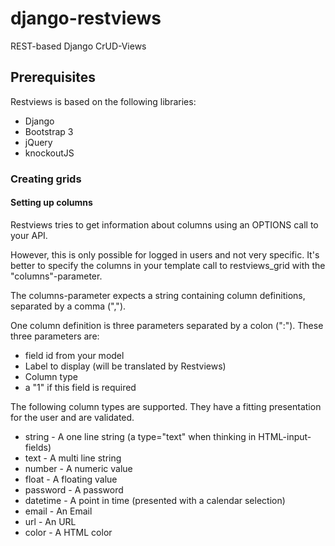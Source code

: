 # django-restviews

REST-based Django CrUD-Views

## Prerequisites

Restviews is based on the following libraries:

* Django
* Bootstrap 3
* jQuery
* knockoutJS

### Creating grids

#### Setting up columns

Restviews tries to get information about columns using an OPTIONS call to
your API.

However, this is only possible for logged in users and not very specific.
It's better to specify the columns in your template call to restviews_grid
with the "columns"-parameter.

The columns-parameter expects a string containing column definitions,
separated by a comma (",").

One column definition is three parameters separated by a colon (":"). These
three parameters are:

* field id from your model
* Label to display (will be translated by Restviews)
* Column type
* a "1" if this field is required

The following column types are supported. They have a fitting presentation for
the user and are validated.

* string - A one line string (a type="text" when thinking in HTML-input-fields)
* text - A multi line string
* number - A numeric value
* float - A floating value
* password - A password
* datetime - A point in time (presented with a calendar selection)
* email - An Email
* url - An URL
* color - A HTML color

